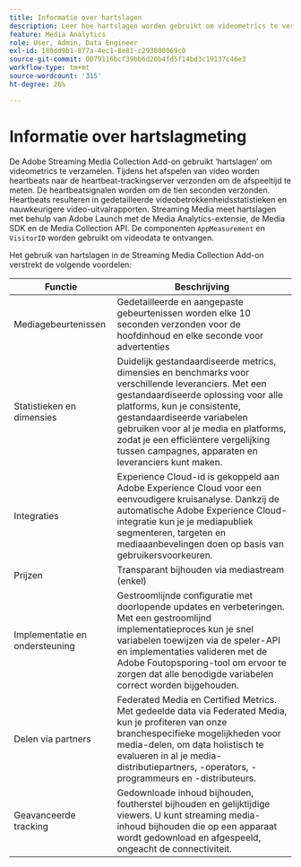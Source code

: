 ```yaml
---
title: Informatie over hartslagen
description: Leer hoe hartslagen worden gebruikt om videometrics te verzamelen.
feature: Media Analytics
role: User, Admin, Data Engineer
exl-id: 180dd9b1-877a-4ec1-8e81-c293800069c0
source-git-commit: 0079116bcf39bb6d20b4fd5f14bd3c19137c46e3
workflow-type: tm+mt
source-wordcount: '315'
ht-degree: 26%

---
```


# Informatie over hartslagmeting

De Adobe Streaming Media Collection Add-on gebruikt ‘hartslagen’ om videometrics te verzamelen. Tijdens het afspelen van video worden heartbeats naar de heartbeat-trackingserver verzonden om de afspeeltijd te meten. De heartbeatsignalen worden om de tien seconden verzonden. Heartbeats resulteren in gedetailleerde videobetrokkenheidsstatistieken en nauwkeurigere video-uitvalrapporten. Streaming Media meet hartslagen met behulp van Adobe Launch met de Media Analytics-extensie, de Media SDK en de Media Collection API. De componenten `AppMeasurement` en `VisitorID` worden gebruikt om videodata te ontvangen.

Het gebruik van hartslagen in de Streaming Media Collection Add-on verstrekt de volgende voordelen:

| Functie | Beschrijving |
|---|---|
| Mediagebeurtenissen | Gedetailleerde en aangepaste gebeurtenissen worden elke 10 seconden verzonden voor de hoofdinhoud en elke seconde voor advertenties |
| Statistieken en dimensies | Duidelijk gestandaardiseerde metrics, dimensies en benchmarks voor verschillende leveranciers. Met een gestandaardiseerde oplossing voor alle platforms, kun je consistente, gestandaardiseerde variabelen gebruiken voor al je media en platforms, zodat je een efficiëntere vergelijking tussen campagnes, apparaten en leveranciers kunt maken. |
| Integraties | Experience Cloud-id is gekoppeld aan Adobe Experience Cloud voor een eenvoudigere kruisanalyse. Dankzij de automatische Adobe Experience Cloud-integratie kun je je mediapubliek segmenteren, targeten en mediaaanbevelingen doen op basis van gebruikersvoorkeuren. |
| Prijzen | Transparant bijhouden via mediastream (enkel) |
| Implementatie en ondersteuning | Gestroomlijnde configuratie met doorlopende updates en verbeteringen. Met een gestroomlijnd implementatieproces kun je snel variabelen toewijzen via de speler-API en implementaties valideren met de Adobe Foutopsporing-tool om ervoor te zorgen dat alle benodigde variabelen correct worden bijgehouden. |
| Delen via partners | Federated Media en Certified Metrics. Met gedeelde data via Federated Media, kun je profiteren van onze branchespecifieke mogelijkheden voor media-delen, om data holistisch te evalueren in al je media-distributiepartners, -operators, -programmeurs en -distributeurs. |
| Geavanceerde tracking | Gedownloade inhoud bijhouden, foutherstel bijhouden en gelijktijdige viewers. U kunt streaming media-inhoud bijhouden die op een apparaat wordt gedownload en afgespeeld, ongeacht de connectiviteit. |
